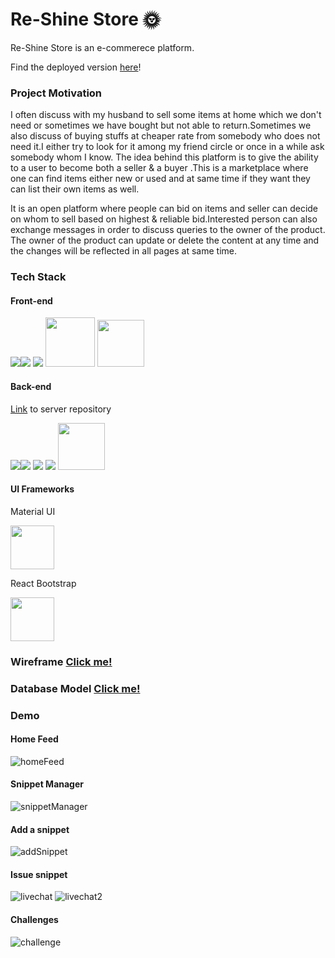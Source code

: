 # Re-Shine Store 🌞

Re-Shine Store is an e-commerece platform.

Find the deployed version <a href='https://re-shine-store.netlify.app/'>here</a>!

### Project Motivation

I often discuss with my husband to sell some items at home which we don't need or sometimes we have bought but not able to return.Sometimes we also discuss of buying stuffs at cheaper rate from somebody who does not need it.I either try to look for it among my friend circle or once in a while ask somebody whom I know. The idea behind this platform is to give the ability to a user to become both a seller & a buyer .This is a marketplace where one can find items either new or used and at same time if they want they can list their own items as well.

It is an open platform where people can bid on items and seller can decide on whom to sell based on highest & reliable bid.Interested person can also exchange messages in order to discuss queries to the owner of the product. The owner of the product can update or delete the content at any time and the changes will be reflected in all pages at same time.


### Tech Stack

#### Front-end

<img src='https://camo.githubusercontent.com/c2cca0fe542f9c1271669790c7ebb6abed9cbd25d6b2cd4863b70c3951ea2df6/68747470733a2f2f696d672e736869656c64732e696f2f62616467652f547970657363726970742d3331373843363f6c6f676f3d74797065736372697074266c6f676f436f6c6f723d7768697465267374796c653d666f722d7468652d6261646765' /><img src='https://camo.githubusercontent.com/876426d64480dd18283dc72bcf0f293d6871c746d5358168e28565efc1c0334d/68747470733a2f2f696d672e736869656c64732e696f2f62616467652f52656163742d3631444146423f6c6f676f3d7265616374266c6f676f436f6c6f723d7768697465267374796c653d666f722d7468652d6261646765'>
<img src='https://camo.githubusercontent.com/a3bbc59f190482c45788b1d213d1dc1b8f426691e0e6320aefe31bc6832f3491/68747470733a2f2f696d672e736869656c64732e696f2f62616467652f52656475782d3736344142433f6c6f676f3d7265647578266c6f676f436f6c6f723d7768697465267374796c653d666f722d7468652d6261646765' />
<img width='79px' src='https://camo.githubusercontent.com/2435c2a64789b8a71c701a1a593b4a6e6869789bfb0626e515dc2a6b6dffa6c5/68747470733a2f2f696d672e736869656c64732e696f2f62616467652f2d435353332d3135373242363f7374796c653d666c61742d737175617265266c6f676f3d63737333'>
<img width='75px' src='https://cdn-images-1.medium.com/max/1200/0*Ycp0d6CqDMIGWBrY.png' />

#### Back-end

<a href='https://github.com/AlessandroGenerale17/csmServer'>Link</a> to server repository

<img src='https://camo.githubusercontent.com/ba7b5a94c5934bd53128b7600332064a41d97c343ebc19e72c048daae18ea5d1/68747470733a2f2f696d672e736869656c64732e696f2f62616467652f4e6f64652e6a732d3333393933333f6c6f676f3d6e6f64652e6a73266c6f676f436f6c6f723d7768697465267374796c653d666f722d7468652d6261646765' /><img src='https://camo.githubusercontent.com/54d885a39ff8ae8e17e1f9dd9286eb8e754d4c44c6ff3a31b2ba8f143f454254/68747470733a2f2f696d672e736869656c64732e696f2f62616467652f457870726573732d3030303030303f6c6f676f3d65787072657373266c6f676f436f6c6f723d7768697465267374796c653d666f722d7468652d6261646765' />
<img src='https://camo.githubusercontent.com/ea0a0d5491e470f09b738a5b5412dc143ffdb1018f4ead88124374ffc576dbd4/68747470733a2f2f696d672e736869656c64732e696f2f62616467652f506f737467726553514c2d3431363945313f6c6f676f3d706f737467726573716c266c6f676f436f6c6f723d7768697465267374796c653d666f722d7468652d6261646765' />
<img src='https://camo.githubusercontent.com/1d7814efc567041c56f7cb83654566f6be83d8b2ff4392b6c1321bfeed7d7dc1/68747470733a2f2f696d672e736869656c64732e696f2f62616467652f53657175656c697a652d3532423045373f6c6f676f3d73657175656c697a65266c6f676f436f6c6f723d7768697465267374796c653d666f722d7468652d6261646765' />
<img width='75px' src='https://cdn-images-1.medium.com/max/1200/0*Ycp0d6CqDMIGWBrY.png' />

#### UI Frameworks

Material UI

<img width='70px' src='https://cdn-media-1.freecodecamp.org/images/1*FDNeKIUeUnf0XdqHmi7nsw.png' />

React Bootstrap

<img width='70px' src='https://www.educative.io/v2api/editorpage/5816757605367808/image/6486746733740032' />

### Wireframe <a href='https://wireframepro.mockflow.com/editor.jsp?editor=on&spaceid=MgxsCJjWTmb&bgcolor=white&perm=Create&pcompany=C713224b83f6f4595a5fcdb9548d22712&ptitle=Code%20Snippet%20Manager&category=web&projectid=MyKWjrkWTmb&publicid=e3cb30dd9c444588b26a72d4067fe6c6#/page/4cd2e8a855314014bda27709d8a63d4c'>Click me!</a>

### Database Model <a href='https://dbdiagram.io/d/625be8832514c9790342be8f'>Click me!</a>

### Demo

#### Home Feed

<img src='https://media.giphy.com/media/YMIAJPRc9shVNol0UI/giphy.gif' alt='homeFeed'>

#### Snippet Manager

<img src='https://media.giphy.com/media/9HtL8xxS5kZMzJeWRc/giphy.gif' alt='snippetManager'>

#### Add a snippet

<img src='https://media.giphy.com/media/Tj3v5117QTy0QV4xmf/giphy.gif' alt='addSnippet'>

#### Issue snippet

<img src='https://media.giphy.com/media/HGqkzP5SNXG1as7lkD/giphy.gif' alt='livechat'>
<img src='https://media.giphy.com/media/caLLuzXhlf0Fy0Ah4C/giphy.gif' alt='livechat2'>

#### Challenges

<img src='https://media.giphy.com/media/ppb1Hj3r46x2vQjTlD/giphy.gif' alt='challenge' />
